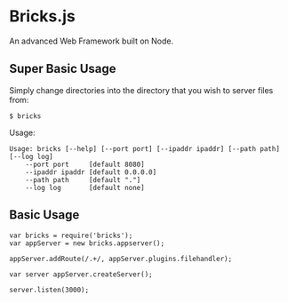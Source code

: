 # Bricks.js

An advanced Web Framework built on Node.


## Super Basic Usage

Simply change directories into the directory that you wish to server files from:

    $ bricks

Usage:

    Usage: bricks [--help] [--port port] [--ipaddr ipaddr] [--path path] [--log log]
        --port port     [default 8080]
        --ipaddr ipaddr [default 0.0.0.0]
        --path path     [default "."]
        --log log       [default none]
    

## Basic Usage
    var bricks = require('bricks');
    var appServer = new bricks.appserver();
    
    appServer.addRoute(/.+/, appServer.plugins.filehandler);
    
    var server appServer.createServer();
    
    server.listen(3000);



